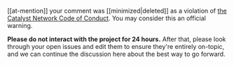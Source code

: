 [[at-mention]] your comment was [[minimized|deleted]] as a violation of [the Catalyst Network Code of Conduct](https://github.com/catalyst-network/Community/blob/master/CODE_OF_CONDUCT.md). You may consider this an official warning.

**Please do not interact with the project for 24 hours.** After that, please look through your open issues and edit them to ensure they're entirely on-topic, and we can continue the discussion here about the best way to go forward.
